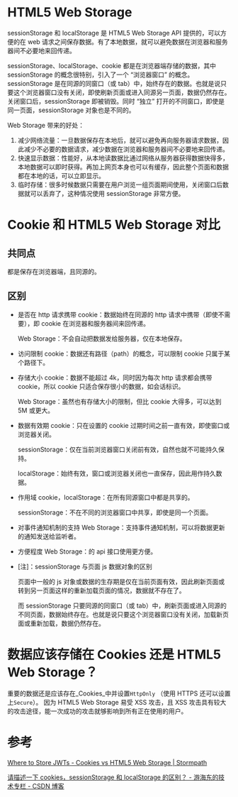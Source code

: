 # HTML5 Web Storage

sessionStorage 和 localStorage 是 HTML5 Web Storage API 提供的，可以方便的在 web 请求之间保存数据。有了本地数据，就可以避免数据在浏览器和服务器间不必要地来回传递。  

sessionStorage、localStorage、cookie 都是在浏览器端存储的数据，其中 sessionStorage 的概念很特别，引入了一个 “浏览器窗口” 的概念。sessionStorage 是在同源的同窗口（或 tab）中，始终存在的数据。也就是说只要这个浏览器窗口没有关闭，即使刷新页面或进入同源另一页面，数据仍然存在。关闭窗口后，sessionStorage 即被销毁。同时 “独立” 打开的不同窗口，即使是同一页面，sessionStorage 对象也是不同的。

Web Storage 带来的好处：

1.  减少网络流量：一旦数据保存在本地后，就可以避免再向服务器请求数据，因此减少不必要的数据请求，减少数据在浏览器和服务器间不必要地来回传递。
2.  快速显示数据：性能好，从本地读数据比通过网络从服务器获得数据快得多，本地数据可以即时获得。再加上网页本身也可以有缓存，因此整个页面和数据都在本地的话，可以立即显示。
3.  临时存储：很多时候数据只需要在用户浏览一组页面期间使用，关闭窗口后数据就可以丢弃了，这种情况使用 sessionStorage 非常方便。

# Cookie 和 HTML5 Web Storage 对比

## 共同点

都是保存在浏览器端，且同源的。

## 区别

-   是否在 http 请求携带
    cookie：数据始终在同源的 http 请求中携带（即使不需要），即 cookie 在浏览器和服务器间来回传递。

    Web Storage：不会自动把数据发给服务器，仅在本地保存。  

-   访问限制
    cookie：数据还有路径（path）的概念，可以限制 cookie 只属于某个路径下。  

-   存储大小
    cookie：数据不能超过 4k，同时因为每次 http 请求都会携带 cookie，所以 cookie 只适合保存很小的数据，如会话标识。

    Web Storage：虽然也有存储大小的限制，但比 cookie 大得多，可以达到 5M 或更大。  

-   数据有效期
    cookie：只在设置的 cookie 过期时间之前一直有效，即使窗口或浏览器关闭。

    sessionStorage：仅在当前浏览器窗口关闭前有效，自然也就不可能持久保持。

    localStorage：始终有效，窗口或浏览器关闭也一直保存，因此用作持久数据。   

-   作用域
    cookie，localStorage：在所有同源窗口中都是共享的。

    sessionStorage：不在不同的浏览器窗口中共享，即使是同一个页面。  

-   对事件通知机制的支持
    Web Storage：支持事件通知机制，可以将数据更新的通知发送给监听者。

-   方便程度
    Web Storage：的 api 接口使用更方便。  

-   \[注]：sessionStorage 与页面 js 数据对象的区别 

    页面中一般的 js 对象或数据的生存期是仅在当前页面有效，因此刷新页面或转到另一页面这样的重新加载页面的情况，数据就不存在了。

    而 sessionStorage 只要同源的同窗口（或 tab）中，刷新页面或进入同源的不同页面，数据始终存在。也就是说只要这个浏览器窗口没有关闭，加载新页面或重新加载，数据仍然存在。   

# 数据应该存储在 Cookies 还是 HTML5 Web Storage？

重要的数据还是应该存在_Cookies_中并设置`HttpOnly` （使用 HTTPS 还可以设置上`Secure`）。
因为 HTML5 Web Storage 易受 XSS 攻击，且 XSS 攻击具有较大的攻击途径，能一次成功的攻击就够影响到所有正在使用的用户。

# 参考

[Where to Store JWTs - Cookies vs HTML5 Web Storage | Stormpath](https://stormpath.com/blog/where-to-store-your-jwts-cookies-vs-html5-web-storage)

[请描述一下 cookies，sessionStorage 和 localStorage 的区别？ - 游海东的技术专栏 - CSDN 博客](https://blog.csdn.net/you23hai45/article/details/49052251)
